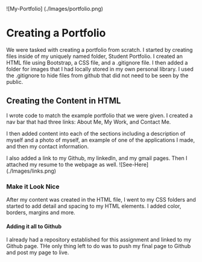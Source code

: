 <!-- [alt-image](Images/portfolio.png)
Access my application here: [Student-Portfolio/index.html](https://drock4440.github.io/student-portfolio/) -->
![My-Portfolio] (./Images/portfolio.png)

# Creating a Portfolio

We were tasked with creating a portfolio from scratch. I started by creating files inside of my uniquely named folder, Student Portfolio. I created an HTML file using Bootstrap, a CSS file, and a .gitignore file. I then added a folder for images that I had locally stored in my own personal library. I used the .gitignore to hide files from github that did not need to be seen by the public. 

## Creating the Content in HTML

I wrote code to match the example portfolio that we were given. I created a nav bar that had three links: About Me, My Work, and Contact Me. 

I then added content into each of the sections including a description of myself and a photo of myself, an example of one of the applications I made, and then my contact information.

I also added a link to my Github, my linkedIn, and my gmail pages. Then I attached my resume to the webpage as well. 
![See-Here] (./Images/links.png)

### Make it Look Nice

After my content was created in the HTML file, I went to my CSS folders and started to add detail and spacing to my HTML elements. I added color, borders, margins and more. 

#### Adding it all to Github

I already had a repository established for this assignment and linked to my Github page. THe only thing left to do was to push my final page to Github and post my page to live. 